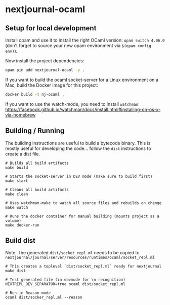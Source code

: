 # nextjournal-ocaml

## Setup for local development

Install opam and use it to install the right OCaml version: `opam
switch 4.06.0` (don't forget to source your new opam environment via
`$(opam config env)`).

Now install the project dependencies:

```bash
opam pin add nextjournal-ocaml -y .
```

If you want to build the ocaml socket-server for a Linux environment on a Mac,
build the Docker image for this project:

```bash
docker build -t nj-ocaml .
```

If you want to use the watch-mode, you need to install `watchman`:
https://facebook.github.io/watchman/docs/install.html#installing-on-os-x-via-homebrew


## Building / Running

The building instructions are useful to build a bytecode binary.  This is
mostly useful for developing the code... follow the `dist` instructions to
create a dist file.

```
# Builds all build artifacts
make build

# Starts the socket-server in DEV mode (make sure to build first)
make start

# Cleans all build artifacts
make clean

# Uses watchman-make to watch all source files and rebuilds on change
make watch

# Runs the docker container for manual building (mounts project as a volume)
make docker-run
```
## Build dist

Note: The generated `dist/socket_repl.ml` needs to be copied to
`nextjournal/journal/server/resources/runtimes/ocaml/socket_repl.ml`

```
# This creates a toplevel `dist/socket_repl.ml` ready for nextjournal
make dist

# Test generated file (in devmode for \n recognition)
NEXTREPL_DEV_SEPARATOR=true ocaml dist/socket_repl.ml

# Run in Reason mode
ocaml dist/socker_repl.ml --reason
```
